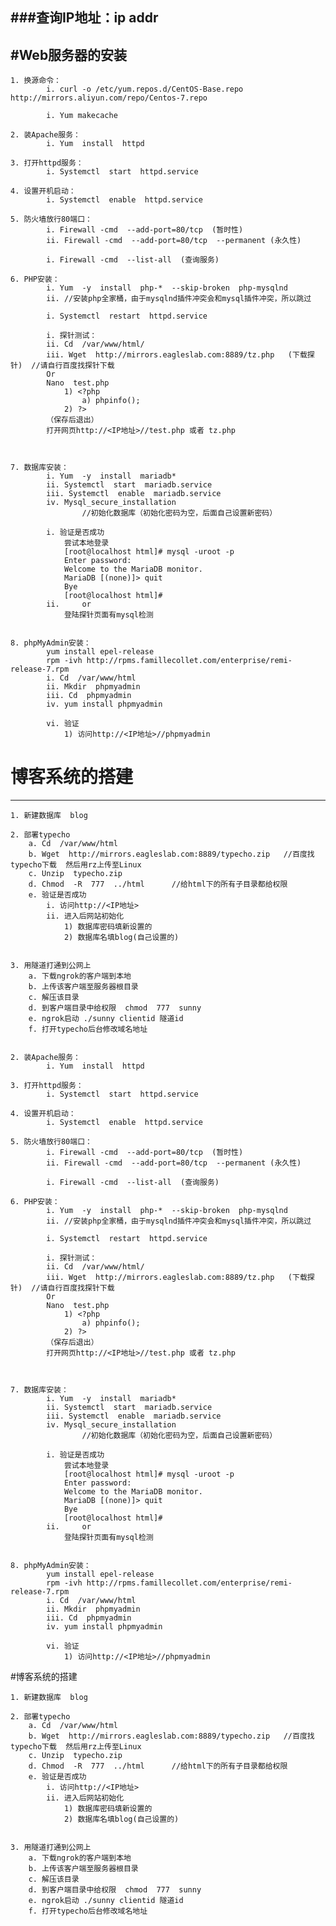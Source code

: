 ###查询IP地址：ip addr
----
#Web服务器的安装
----


	1. 换源命令：
			i. curl -o /etc/yum.repos.d/CentOS-Base.repo http://mirrors.aliyun.com/repo/Centos-7.repo
		
			i. Yum makecache
		
	2. 装Apache服务：
			i. Yum  install  httpd
		
	3. 打开httpd服务：
			i. Systemctl  start  httpd.service
		
	4. 设置开机启动：
			i. Systemctl  enable  httpd.service
		
	5. 防火墙放行80端口：
			i. Firewall -cmd  --add-port=80/tcp  (暂时性)
			ii. Firewall -cmd  --add-port=80/tcp  --permanent (永久性)
		
			i. Firewall -cmd  --list-all  (查询服务)
		
	6. PHP安装：
			i. Yum  -y  install  php-*  --skip-broken  php-mysqlnd     
			ii. //安装php全家桶，由于mysqlnd插件冲突会和mysql插件冲突，所以跳过
		
			i. Systemctl  restart  httpd.service
		
			i. 探针测试：
			ii. Cd  /var/www/html/
			iii. Wget  http://mirrors.eagleslab.com:8889/tz.php   (下载探针)  //请自行百度找探针下载
			Or
			Nano  test.php
				1) <?php
					a) phpinfo();
				2) ?>
			（保存后退出）
			打开网页http://<IP地址>//test.php 或者 tz.php
		
		
		
	7. 数据库安装：
			i. Yum  -y  install  mariadb*       
			ii. Systemctl  start  mariadb.service
			iii. Systemctl  enable  mariadb.service
			iv. Mysql_secure_installation
			        //初始化数据库（初始化密码为空，后面自己设置新密码）
		
			i. 验证是否成功
				尝试本地登录
				[root@localhost html]# mysql -uroot -p
				Enter password: 
				Welcome to the MariaDB monitor.  
				MariaDB [(none)]> quit
				Bye
				[root@localhost html]# 
			ii.     or
				登陆探针页面有mysql检测
			
			
	8. phpMyAdmin安装：
			yum install epel-release
			rpm -ivh http://rpms.famillecollet.com/enterprise/remi-release-7.rpm
			i. Cd  /var/www/html
			ii. Mkdir  phpmyadmin
			iii. Cd  phpmyadmin
			iv. yum install phpmyadmin
			
			vi. 验证
				1) 访问http://<IP地址>//phpmyadmin

				
				
#  博客系统的搭建
---------

	1. 新建数据库  blog
	
	2. 部署typecho
		a. Cd  /var/www/html
		b. Wget  http://mirrors.eagleslab.com:8889/typecho.zip   //百度找typecho下载  然后用rz上传至Linux
		c. Unzip  typecho.zip
		d. Chmod  -R  777  ../html      //给html下的所有子目录都给权限
		e. 验证是否成功
			i. 访问http://<IP地址>
			ii. 进入后网站初始化
				1) 数据库密码填新设置的
				2) 数据库名填blog(自己设置的)
				
	
	3. 用隧道打通到公网上
		a. 下载ngrok的客户端到本地
		b. 上传该客户端至服务器根目录
		c. 解压该目录
		d. 到客户端目录中给权限  chmod  777  sunny
		e. ngrok启动 ./sunny clientid 隧道id
		f. 打开typecho后台修改域名地址
		

	2. 装Apache服务：
			i. Yum  install  httpd
		
	3. 打开httpd服务：
			i. Systemctl  start  httpd.service
		
	4. 设置开机启动：
			i. Systemctl  enable  httpd.service
		
	5. 防火墙放行80端口：
			i. Firewall -cmd  --add-port=80/tcp  (暂时性)
			ii. Firewall -cmd  --add-port=80/tcp  --permanent (永久性)
		
			i. Firewall -cmd  --list-all  (查询服务)
		
	6. PHP安装：
			i. Yum  -y  install  php-*  --skip-broken  php-mysqlnd     
			ii. //安装php全家桶，由于mysqlnd插件冲突会和mysql插件冲突，所以跳过
		
			i. Systemctl  restart  httpd.service
		
			i. 探针测试：
			ii. Cd  /var/www/html/
			iii. Wget  http://mirrors.eagleslab.com:8889/tz.php   (下载探针)  //请自行百度找探针下载
			Or
			Nano  test.php
				1) <?php
					a) phpinfo();
				2) ?>
			（保存后退出）
			打开网页http://<IP地址>//test.php 或者 tz.php
		
		
		
	7. 数据库安装：
			i. Yum  -y  install  mariadb*       
			ii. Systemctl  start  mariadb.service
			iii. Systemctl  enable  mariadb.service
			iv. Mysql_secure_installation
			        //初始化数据库（初始化密码为空，后面自己设置新密码）
		
			i. 验证是否成功
				尝试本地登录
				[root@localhost html]# mysql -uroot -p
				Enter password: 
				Welcome to the MariaDB monitor.  
				MariaDB [(none)]> quit
				Bye
				[root@localhost html]# 
			ii.     or
				登陆探针页面有mysql检测
			
			
	8. phpMyAdmin安装：
			yum install epel-release
			rpm -ivh http://rpms.famillecollet.com/enterprise/remi-release-7.rpm
			i. Cd  /var/www/html
			ii. Mkdir  phpmyadmin
			iii. Cd  phpmyadmin
			iv. yum install phpmyadmin
			
			vi. 验证
				1) 访问http://<IP地址>//phpmyadmin

				
				
#博客系统的搭建


	1. 新建数据库  blog
	
	2. 部署typecho
		a. Cd  /var/www/html
		b. Wget  http://mirrors.eagleslab.com:8889/typecho.zip   //百度找typecho下载  然后用rz上传至Linux
		c. Unzip  typecho.zip
		d. Chmod  -R  777  ../html      //给html下的所有子目录都给权限
		e. 验证是否成功
			i. 访问http://<IP地址>
			ii. 进入后网站初始化
				1) 数据库密码填新设置的
				2) 数据库名填blog(自己设置的)
				
	
	3. 用隧道打通到公网上
		a. 下载ngrok的客户端到本地
		b. 上传该客户端至服务器根目录
		c. 解压该目录
		d. 到客户端目录中给权限  chmod  777  sunny
		e. ngrok启动 ./sunny clientid 隧道id
		f. 打开typecho后台修改域名地址
		
